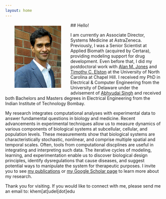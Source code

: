 ```yaml
---
layout: home
---
```


<img align="left" src="/img/headshot.jpg" width="150" hspace="30" vspace="10">
## Hello!

I am currently an Associate Director, Systems Medicine at AstraZeneca. Previously, I was a Senior Scientist at Applied Biomath (acquired by Certara), providing modeling support for drug development. Even before that, I did my postdoctoral work with [Alan M. Jones](https://bio.unc.edu/faculty-profile/jones/) and [Timothy C. Elston](https://www.med.unc.edu/pharm/directory/timothy-elston/) at the University of North Carolina at Chapel Hill. I received my PhD in Electrical & Computer Engineering from the University of Delaware under the advisement of [Abhyudai Singh](https://udel.edu/~absingh/) and received both Bachelors and Masters degrees in Electrical Engineering from the Indian Institute of Technology Bombay.

My research integrates computational analyses with experimental data to answer fundamental questions in biology and medicine. Recent advancements in experimental techniques allow us to measure dynamics of various components of biological systems at subcellular, cellular, and population levels. These measurements show that biological systems are characteristically stochastic, nonlinear, and comprise multiple spatial and temporal scales. Often, tools from computational discplines are useful in integrating and interpreting such data. The iterative cycles of modeling, learning, and experimentation enable us to discover biological design principles, identify dysregulations that cause diseases, and suggest potential ways to manipulate the system for therapeutic purposes. I invite you to see [my publications](/publications/) or [my Google Scholar page](https://scholar.google.com/citations?user=2UQbyu4AAAAJ) to learn more about my research. 


Thank you for visiting. If you would like to connect with me, please send me an email to: khem[at]udel[dot]edu





